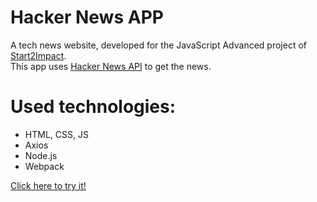 # Hacker News APP

A tech news website, developed for the JavaScript Advanced project of [Start2Impact](https://www.start2impact.it). <br />
This app uses [Hacker News API](https://github.com/HackerNews/API) to get the news.

# Used technologies:

* HTML, CSS, JS
* Axios
* Node.js
* Webpack

[Click here to try it!](https://lucahn.netlify.app/)
